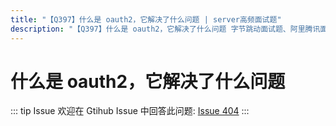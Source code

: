 ```yaml
---
title: "【Q397】什么是 oauth2，它解决了什么问题 | server高频面试题"
description: "【Q397】什么是 oauth2，它解决了什么问题 字节跳动面试题、阿里腾讯面试题、美团小米面试题。"
---
```


# 什么是 oauth2，它解决了什么问题

::: tip Issue
欢迎在 Gtihub Issue 中回答此问题: [Issue 404](https://github.com/shfshanyue/Daily-Question/issues/404)
:::
